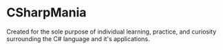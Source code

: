 # CSharpMania

Created for the sole purpose of individual learning, practice, and curiosity <br/>
surrounding the C# language and it's applications.
